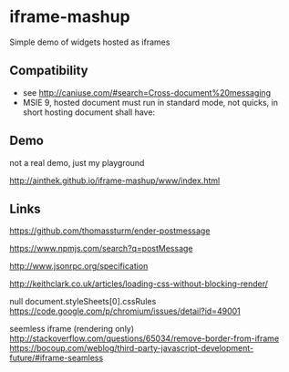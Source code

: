 # iframe-mashup
Simple demo of widgets hosted as iframes

## Compatibility

- see <http://caniuse.com/#search=Cross-document%20messaging>
- MSIE 9, hosted document must run in standard mode, not quicks, in short hosting document shall have: <!DOCTYPE html>


## Demo
not a real demo, just my playground

<http://ainthek.github.io/iframe-mashup/www/index.html>


## Links

<https://github.com/thomassturm/ender-postmessage>

<https://www.npmjs.com/search?q=postMessage>

<http://www.jsonrpc.org/specification>

<http://keithclark.co.uk/articles/loading-css-without-blocking-render/>

null document.styleSheets[0].cssRules
<https://code.google.com/p/chromium/issues/detail?id=49001>

seemless iframe (rendering only)
http://stackoverflow.com/questions/65034/remove-border-from-iframe
https://bocoup.com/weblog/third-party-javascript-development-future/#iframe-seamless
